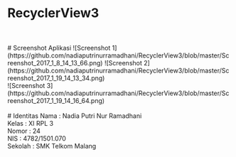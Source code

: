 # RecyclerView3
<br>
<br>
# Screenshot Aplikasi
![Screenshot 1](https://github.com/nadiaputrinurramadhani/RecyclerView3/blob/master/Screenshot_2017_1_8_14_13_66.png) 
![Screenshot 2](https://github.com/nadiaputrinurramadhani/RecyclerView3/blob/master/Screenshot_2017_1_19_14_13_34.png)<br>
![Screenshot 3](https://github.com/nadiaputrinurramadhani/RecyclerView3/blob/master/Screenshot_2017_1_19_14_16_64.png)
<br>
<br> 
# Identitas 
Nama : Nadia Putri Nur Ramadhani <br>
Kelas : XI RPL 3 <br>
Nomor : 24 <br>
NIS : 4782/1501.070 <br>
Sekolah : SMK Telkom Malang <br>
